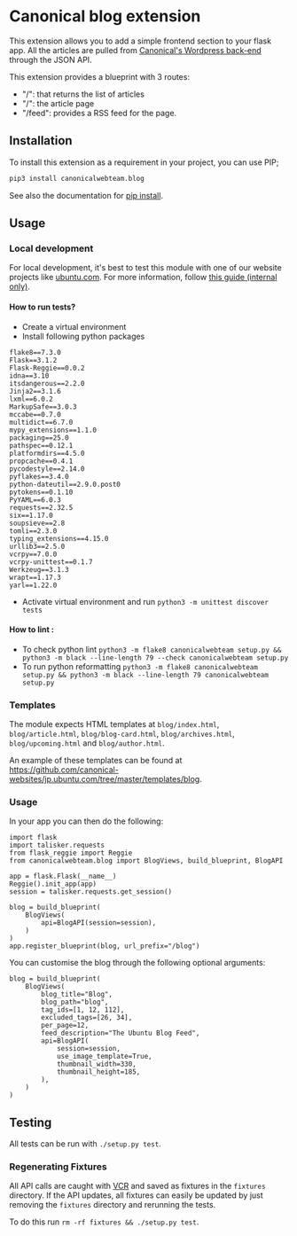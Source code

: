 # Canonical blog extension

This extension allows you to add a simple frontend section to your flask app. All the articles
are pulled from [Canonical's Wordpress back-end](https://admin.insights.ubuntu.com/wp-admin/) through the JSON API.

This extension provides a blueprint with 3 routes:

- "/": that returns the list of articles
- "/<slug>": the article page
- "/feed": provides a RSS feed for the page.

## Installation

To install this extension as a requirement in your project, you can use PIP;

```bash
pip3 install canonicalwebteam.blog
```

See also the documentation for [pip install](https://pip.pypa.io/en/stable/reference/pip_install/).

## Usage

### Local development

For local development, it's best to test this module with one of our website projects like [ubuntu.com](https://github.com/canonical-web-and-design/ubuntu.com/). For more information, follow [this guide (internal only)](https://discourse.canonical.com/t/how-to-run-our-python-modules-for-local-development/308).

#### How to run tests?
- Create a virtual environment 
- Install following python packages
```
flake8==7.3.0
Flask==3.1.2
Flask-Reggie==0.0.2
idna==3.10
itsdangerous==2.2.0
Jinja2==3.1.6
lxml==6.0.2
MarkupSafe==3.0.3
mccabe==0.7.0
multidict==6.7.0
mypy_extensions==1.1.0
packaging==25.0
pathspec==0.12.1
platformdirs==4.5.0
propcache==0.4.1
pycodestyle==2.14.0
pyflakes==3.4.0
python-dateutil==2.9.0.post0
pytokens==0.1.10
PyYAML==6.0.3
requests==2.32.5
six==1.17.0
soupsieve==2.8
tomli==2.3.0
typing_extensions==4.15.0
urllib3==2.5.0
vcrpy==7.0.0
vcrpy-unittest==0.1.7
Werkzeug==3.1.3
wrapt==1.17.3
yarl==1.22.0
```
- Activate virtual environment and run `python3 -m unittest discover tests`

#### How to lint :
- To check python lint `python3 -m flake8 canonicalwebteam setup.py && python3 -m black --line-length 79 --check canonicalwebteam setup.py`
- To run python reformatting `python3 -m flake8 canonicalwebteam setup.py && python3 -m black --line-length 79 canonicalwebteam setup.py`

    
### Templates

The module expects HTML templates at `blog/index.html`, `blog/article.html`, `blog/blog-card.html`, `blog/archives.html`, `blog/upcoming.html` and `blog/author.html`.

An example of these templates can be found at https://github.com/canonical-websites/jp.ubuntu.com/tree/master/templates/blog.

### Usage

In your app you can then do the following:

```python3
import flask
import talisker.requests
from flask_reggie import Reggie
from canonicalwebteam.blog import BlogViews, build_blueprint, BlogAPI

app = flask.Flask(__name__)
Reggie().init_app(app)
session = talisker.requests.get_session()

blog = build_blueprint(
    BlogViews(
        api=BlogAPI(session=session),
    )
)
app.register_blueprint(blog, url_prefix="/blog")
```

You can customise the blog through the following optional arguments:

```python3
blog = build_blueprint(
    BlogViews(
        blog_title="Blog",
        blog_path="blog",
        tag_ids=[1, 12, 112],
        excluded_tags=[26, 34],
        per_page=12,
        feed_description="The Ubuntu Blog Feed",
        api=BlogAPI(
            session=session,
            use_image_template=True,
            thumbnail_width=330,
            thumbnail_height=185,
        ),
    )
)
```

## Testing

All tests can be run with `./setup.py test`.

### Regenerating Fixtures

All API calls are caught with [VCR](https://vcrpy.readthedocs.io/en/latest/) and saved as fixtures in the `fixtures` directory. If the API updates, all fixtures can easily be updated by just removing the `fixtures` directory and rerunning the tests.

To do this run `rm -rf fixtures && ./setup.py test`.
